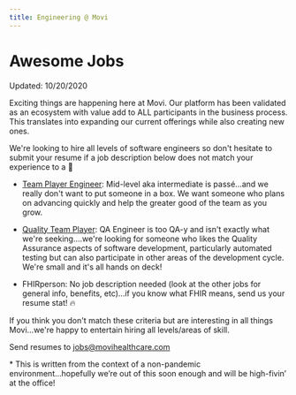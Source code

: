 ```yaml
---
title: Engineering @ Movi
---
```

# Awesome Jobs

Updated: 10/20/2020

Exciting things are happening here at Movi.  Our platform has been validated as an ecosystem with value add to ALL participants in the business process.  This translates into expanding our current offerings while also creating new ones.

We're looking to hire all levels of software engineers so don't hesitate to submit your resume if a job description below does not match your experience to a :tea:


- [Team Player Engineer](http://b.link/movi-github-team-player): Mid-level aka intermediate is passé...and we really don't want to put someone in a box. We want someone who plans on advancing quickly and help the greater good of the team as you grow.

- [Quality Team Player](http://b.link/movi-github-quality-team-player): QA Engineer is too QA-y and isn't exactly what we're seeking....we're looking for someone who likes the Quality Assurance aspects of software development, particularly automated testing but can also participate in other areas of the development cycle.  We're small and it's all hands on deck!

- FHIRperson: No job description needed (look at the other jobs for general info, benefits, etc)...if you know what FHIR means, send us your resume stat! :fire:

If you think you don't match these criteria but are interesting in all things Movi...we're happy to entertain hiring all levels/areas of skill.

Send resumes to jobs@movihealthcare.com

\* This is written from the context of a non-pandemic environment...hopefully we’re out of this soon enough and will be high-fivin’ at the office!

